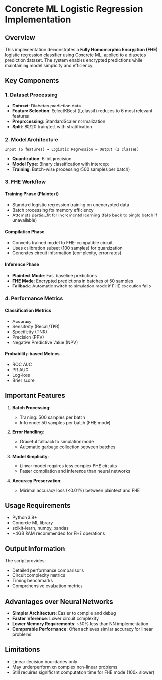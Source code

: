 # Concrete ML Logistic Regression Implementation

## Overview
This implementation demonstrates a **Fully Homomorphic Encryption (FHE)** logistic regression classifier using Concrete ML, applied to a diabetes prediction dataset. The system enables encrypted predictions while maintaining model simplicity and efficiency.

## Key Components

### 1. Dataset Processing
- **Dataset**: Diabetes prediction data
- **Feature Selection**: SelectKBest (f_classif) reduces to 6 most relevant features
- **Preprocessing**: StandardScaler normalization
- **Split**: 80/20 train/test with stratification

### 2. Model Architecture
```
Input (6 features) → Logistic Regression → Output (2 classes)
```
- **Quantization**: 6-bit precision
- **Model Type**: Binary classification with intercept
- **Training**: Batch-wise processing (500 samples per batch)

### 3. FHE Workflow

#### Training Phase (Plaintext)
- Standard logistic regression training on unencrypted data
- Batch processing for memory efficiency
- Attempts partial_fit for incremental learning (falls back to single batch if unavailable)

#### Compilation Phase
- Converts trained model to FHE-compatible circuit
- Uses calibration subset (100 samples) for quantization
- Generates circuit information (complexity, error rates)

#### Inference Phase
- **Plaintext Mode**: Fast baseline predictions
- **FHE Mode**: Encrypted predictions in batches of 50 samples
- **Fallback**: Automatic switch to simulation mode if FHE execution fails

### 4. Performance Metrics

#### Classification Metrics
- Accuracy
- Sensitivity (Recall/TPR)
- Specificity (TNR)
- Precision (PPV)
- Negative Predictive Value (NPV)

#### Probability-based Metrics
- ROC AUC
- PR AUC
- Log-loss
- Brier score

## Important Features

1. **Batch Processing**: 
   - Training: 500 samples per batch
   - Inference: 50 samples per batch (FHE mode)
   
2. **Error Handling**:
   - Graceful fallback to simulation mode
   - Automatic garbage collection between batches
   
3. **Model Simplicity**: 
   - Linear model requires less complex FHE circuits
   - Faster compilation and inference than neural networks
   
4. **Accuracy Preservation**: 
   - Minimal accuracy loss (<0.01%) between plaintext and FHE

## Usage Requirements
- Python 3.8+
- Concrete ML library
- scikit-learn, numpy, pandas
- ~4GB RAM recommended for FHE operations

## Output Information
The script provides:
- Detailed performance comparisons
- Circuit complexity metrics
- Timing benchmarks
- Comprehensive evaluation metrics

## Advantages over Neural Networks
- **Simpler Architecture**: Easier to compile and debug
- **Faster Inference**: Lower circuit complexity
- **Lower Memory Requirements**: ~50% less than NN implementation
- **Comparable Performance**: Often achieves similar accuracy for linear problems

## Limitations
- Linear decision boundaries only
- May underperform on complex non-linear problems
- Still requires significant computation time for FHE mode (100× slower)